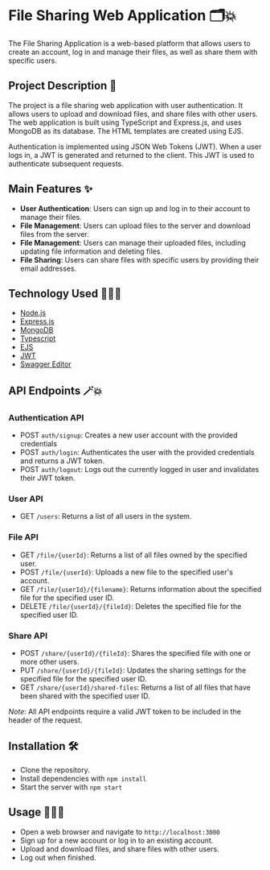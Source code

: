 # File Sharing Web Application 🗂💥

The File Sharing Application is a web-based platform that allows users to create an account, log in and manage their files, as well as share them with specific users.

## Project Description 📄

The project is a file sharing web application with user authentication. It allows users to upload and download files, and share files with other users. The web application is built using TypeScript and Express.js, and uses MongoDB as its database. The HTML templates are created using EJS.

Authentication is implemented using JSON Web Tokens (JWT). When a user logs in, a JWT is generated and returned to the client. This JWT is used to authenticate subsequent requests.

## Main Features ✨

- **User Authentication**: Users can sign up and log in to their account to manage their files.
- **File Management**: Users can upload files to the server and download files from the server.
- **File Management**: Users can manage their uploaded files, including updating file information and deleting files.
- **File Sharing**: Users can share files with specific users by providing their email addresses.

## Technology Used 👩🏼‍💻

- [Node.js](https://nodejs.org/en)
- [Express.js](https://expressjs.com/)
- [MongoDB](https://www.mongodb.com/)
- [Typescript](https://www.typescriptlang.org/)
- [EJS](https://ejs.co/)
- [JWT](https://jwt.io/)
- [Swagger Editor](https://editor.swagger.io/)

## API Endpoints 🪄💥

### Authentication API

- POST `auth/signup`: Creates a new user account with the provided credentials
- POST `auth/login`: Authenticates the user with the provided credentials and returns a JWT token.
- POST `auth/logout`: Logs out the currently logged in user and invalidates their JWT token.

### User API

- GET `/users`: Returns a list of all users in the system.

### File API

- GET `/file/{userId}`: Returns a list of all files owned by the specified user.
- POST `/file/{userId}`: Uploads a new file to the specified user's account.
- GET `/file/{userId}/{filename}`: Returns information about the specified file for the specified user ID.
- DELETE `/file/{userId}/{fileId}`: Deletes the specified file for the specified user ID.

### Share API

- POST `/share/{userId}/{fileId}`: Shares the specified file with one or more other users.
- PUT `/share/{userId}/{fileId}`: Updates the sharing settings for the specified file for the specified user ID.
- GET `/share/{userId}/shared-files`: Returns a list of all files that have been shared with the specified user ID.

_Note_: All API endpoints require a valid JWT token to be included in the header of the request.

## Installation 🛠

- Clone the repository.
- Install dependencies with
  `npm install`
- Start the server with
  `npm start`

## Usage 🏃🏻‍♀️

- Open a web browser and navigate to `http://localhost:3000`
- Sign up for a new account or log in to an existing account.
- Upload and download files, and share files with other users.
- Log out when finished.
